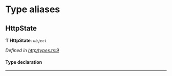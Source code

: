 

# Type aliases

<a id="httpstate"></a>

##  HttpState

**Ƭ HttpState**: *`object`*

*Defined in [http/types.ts:9](https://github.com/polkadot-js/api/blob/712c15a/packages/rpc-provider/src/http/types.ts#L9)*

#### Type declaration

___

